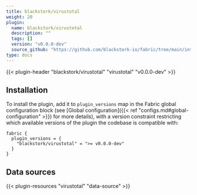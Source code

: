 ```yaml
---
title: blackstork/virustotal
weight: 20
plugin:
  name: blackstork/virustotal
  description: ""
  tags: []
  version: "v0.0.0-dev"
  source_github: "https://github.com/blackstork-io/fabric/tree/main/internal/virustotal/"
type: docs
---
```


{{< plugin-header "blackstork/virustotal" "virustotal" "v0.0.0-dev" >}}

## Installation

To install the plugin, add it to `plugin_versions` map in the Fabric global configuration block (see [Global configuration]({{< ref "configs.md#global-configuration" >}}) for more details), with a version constraint restricting which available versions of the plugin the codebase is compatible with:

```hcl
fabric {
  plugin_versions = {
    "blackstork/virustotal" = ">= v0.0.0-dev"
  }
}
```


## Data sources

{{< plugin-resources "virustotal" "data-source" >}}
